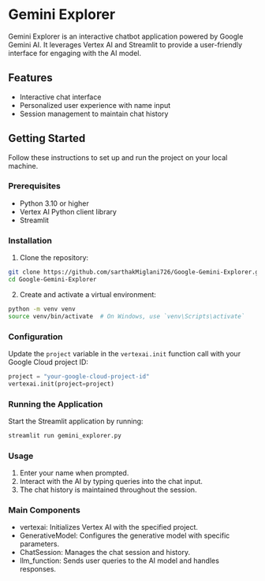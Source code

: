 # Gemini Explorer

Gemini Explorer is an interactive chatbot application powered by Google Gemini AI. It leverages Vertex AI and Streamlit to provide a user-friendly interface for engaging with the AI model.

## Features

- Interactive chat interface
- Personalized user experience with name input
- Session management to maintain chat history

## Getting Started

Follow these instructions to set up and run the project on your local machine.

### Prerequisites

- Python 3.10 or higher
- Vertex AI Python client library
- Streamlit

### Installation

1. Clone the repository:

```bash
git clone https://github.com/sarthakMiglani726/Google-Gemini-Explorer.git
cd Google-Gemini-Explorer
```

2. Create and activate a virtual environment:

```bash
python -m venv venv
source venv/bin/activate  # On Windows, use `venv\Scripts\activate`
```

### Configuration

Update the `project` variable in the `vertexai.init` function call with your Google Cloud project ID:

```python
project = "your-google-cloud-project-id"
vertexai.init(project=project)
```

### Running the Application

Start the Streamlit application by running:

```bash
streamlit run gemini_explorer.py
```

### Usage

1. Enter your name when prompted.
2. Interact with the AI by typing queries into the chat input.
3. The chat history is maintained throughout the session.

### Main Components

- vertexai: Initializes Vertex AI with the specified project.
- GenerativeModel: Configures the generative model with specific parameters.
- ChatSession: Manages the chat session and history.
- llm_function: Sends user queries to the AI model and handles responses.
